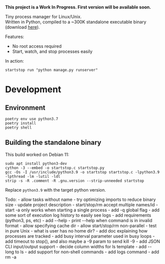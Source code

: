 **This project is a Work In Progress. First version will be available soon.**

Tiny process manager for Linux/Unix.  
Written in Python, compiled to a ~300K standalone executable binary (download
[here](https://raw.githubusercontent.com/yuriescl/startstop/dev/startstop)).

Features:
- No root access required
- Start, watch, and stop processes easily

In action:
```
startstop run "python manage.py runserver"
```


# Development

## Environment
```
poetry env use python3.7
poetry install
poetry shell
```

## Building the standalone binary

This build worked on Debian 11:
```
sudo apt install python3-dev
cython -3 --embed -o startstop.c startstop.py
gcc -Os -I /usr/include/python3.9 -o startstop startstop.c -lpython3.9 -lpthread -lm -lutil -ldl
strip -s -R .comment -R .gnu.version --strip-unneeded startstop
```
Replace `python3.9` with the target python version.

Todo:
    - allow tasks without name
    - try optimizing imports to reduce binary size
    - update project description
    - start/stop/rm accept multiple names/id
    - start -a only works when starting a single process
    - add -q global flag
    - add some sort of execution log history to easily see logs
    - add requirements (python3, ps, etc)
    - add --help
    - print --help when command is in invalid format
    - allow specifying cache dir
    - allow start/stop/rm non-parallel
    - test in pure Unix
    - what is user has no home dir?
    - add doc explaining how processes are tracked
    - add busy interval parameter used in busy loops
    - add timeout to stop(), and also maybe a -9 param to send kill -9
    - add JSON CLI input/output support
    - decide column widths for ls template
    - add --long to ls
    - add support for non-shell commands
    - add logs command
    - add rm -a

